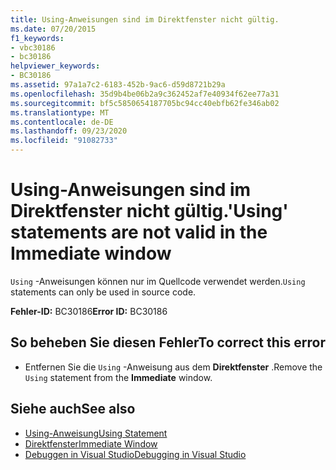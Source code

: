 ```yaml
---
title: Using-Anweisungen sind im Direktfenster nicht gültig.
ms.date: 07/20/2015
f1_keywords:
- vbc30186
- bc30186
helpviewer_keywords:
- BC30186
ms.assetid: 97a1a7c2-6183-452b-9ac6-d59d8721b29a
ms.openlocfilehash: 35d9b4be06b2a9c362452af7e40934f62ee77a31
ms.sourcegitcommit: bf5c5850654187705bc94cc40ebfb62fe346ab02
ms.translationtype: MT
ms.contentlocale: de-DE
ms.lasthandoff: 09/23/2020
ms.locfileid: "91082733"
---
```

# <a name="using-statements-are-not-valid-in-the-immediate-window"></a><span data-ttu-id="47fcd-102">Using-Anweisungen sind im Direktfenster nicht gültig.</span><span class="sxs-lookup"><span data-stu-id="47fcd-102">'Using' statements are not valid in the Immediate window</span></span>

<span data-ttu-id="47fcd-103">`Using` -Anweisungen können nur im Quellcode verwendet werden.</span><span class="sxs-lookup"><span data-stu-id="47fcd-103">`Using` statements can only be used in source code.</span></span>  
  
 <span data-ttu-id="47fcd-104">**Fehler-ID:** BC30186</span><span class="sxs-lookup"><span data-stu-id="47fcd-104">**Error ID:** BC30186</span></span>  
  
## <a name="to-correct-this-error"></a><span data-ttu-id="47fcd-105">So beheben Sie diesen Fehler</span><span class="sxs-lookup"><span data-stu-id="47fcd-105">To correct this error</span></span>  
  
- <span data-ttu-id="47fcd-106">Entfernen Sie die `Using` -Anweisung aus dem **Direktfenster** .</span><span class="sxs-lookup"><span data-stu-id="47fcd-106">Remove the `Using` statement from the **Immediate** window.</span></span>  
  
## <a name="see-also"></a><span data-ttu-id="47fcd-107">Siehe auch</span><span class="sxs-lookup"><span data-stu-id="47fcd-107">See also</span></span>

- [<span data-ttu-id="47fcd-108">Using-Anweisung</span><span class="sxs-lookup"><span data-stu-id="47fcd-108">Using Statement</span></span>](../language-reference/statements/using-statement.md)
- [<span data-ttu-id="47fcd-109">Direktfenster</span><span class="sxs-lookup"><span data-stu-id="47fcd-109">Immediate Window</span></span>](/visualstudio/ide/reference/immediate-window)
- [<span data-ttu-id="47fcd-110">Debuggen in Visual Studio</span><span class="sxs-lookup"><span data-stu-id="47fcd-110">Debugging in Visual Studio</span></span>](/visualstudio/debugger/debugger-feature-tour)
